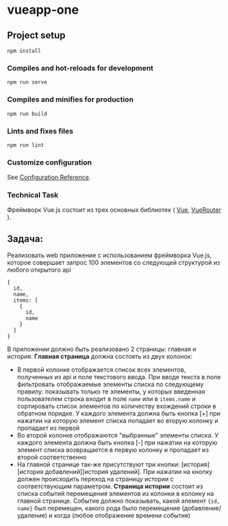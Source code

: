 # vueapp-one

## Project setup
```
npm install
```

### Compiles and hot-reloads for development
```
npm run serve
```

### Compiles and minifies for production
```
npm run build
```

### Lints and fixes files
```
npm run lint
```

### Customize configuration
See [Configuration Reference](https://cli.vuejs.org/config/).
### Technical Task
Фреймворк Vue.js состоит из трех основных библиотек (
  [Vue](https://vuejs.org/),
  [VueRouter](https://router.vuejs.org/)
).
## Задача:
Реализовать web приложение с использованием фреймворка Vue.js, которое совершает
запрос 100 элементов со следующей структурой из любого открытого api
```
{
  id,
  name,
  items: [
    {
      id,
      name
    }
  ]
}
```
В приложении должно быть реализовано 2 страницы: главная и история.
**Главная страница** должна состоять из двух колонок:
- В первой колонке отображается список всех элементов, полученных из api и поле текстового ввода. При вводе текста в поле фильтровать отображаемые элементы списка по следующему правилу: показывать только те элементы, у которых введенная пользователем строка
входит в поле `name` или в `items.name` и сортировать список элементов по количеству вхождений строки в обратном порядке.
У каждого элемента должна быть кнопка [+] при нажатии на которую элемент списка попадает во вторую колонку и пропадает из первой
- Во второй колонке отображаются "выбранные" элементы списка. У каждого элемента должна быть кнопка [-] при нажатии на которую элемент списка возвращается в первую колонку и пропадает из второй соответственно
- На главной странице так-же присутствуют три кнопки: [история][история добавлений][история удалений]. При нажатии на кнопку должен происходить переход на страницу истории с соответствующим параметром.
**Страница истории** состоит из списка событий перемещения элементов из колонки в колонку на главной странице. Событие должно показывать, какой элемент `{id, name}` был перемещен, какого рода было перемещение (добавление/удаление) и когда (любое отображение времени события)

